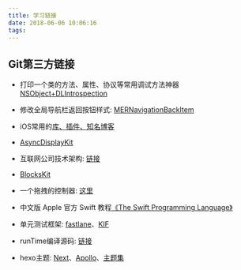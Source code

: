 ```yaml
---
title: 学习链接
date: 2018-06-06 10:06:16
tags:
---
```

## Git第三方链接
+ 打印一个类的方法、属性、协议等常用调试方法神器 [NSObject+DLIntrospection](https://github.com/delebedev/DLIntrospection)
+ 修改全局导航栏返回按钮样式: [MERNavigationBackItem](https://github.com/Mervin1024/MERNavigationBackItem)
+ iOS常用的[库、插件、知名博客](https://github.com/Tim9Liu9/TimLiu-iOS)
+ [AsyncDisplayKit](https://github.com/facebookarchive/AsyncDisplayKit)
+ 互联网公司技术架构: [链接](https://github.com/davideuler/architecture.of.internet-product)
+ [BlocksKit](https://github.com/BlocksKit/BlocksKit)
+ 一个拖拽的控制器: [这里](https://github.com/mutualmobile/MMDrawerController)
+ 中文版 Apple 官方 Swift 教程[《The Swift Programming Language》](https://github.com/numbbbbb/the-swift-programming-language-in-chinese)
+ 单元测试框架: [fastlane](https://github.com/fastlane/fastlane)、[KIF](https://github.com/kif-framework/KIF)
+ runTime编译源码: [链接](https://github.com/RetVal/objc-runtime)


+ hexo主题: [Next](http://theme-next.iissnan.com/getting-started.html)、[Apollo](https://github.com/pinggod/hexo-theme-apollo/blob/master/doc%2Fdoc-zh.md)、[主题集](https://hexo.io/themes/) 

<!-- more -->